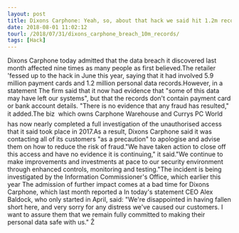 ```yaml
---
layout: post
title: Dixons Carphone: Yeah, so, about that hack we said hit 1.2m records? Multiply that by 8.3
date: 2018-08-01 11:02:12
tourl: /2018/07/31/dixons_carphone_breach_10m_records/
tags: [Hack]
---
```

Dixons Carphone today admitted that the data breach it discovered last month affected nine times as many people as first believed.The retailer 'fessed up to the hack in June this year, saying that it had involved 5.9 million payment cards and 1.2 million personal data records.However, in a statement The firm said that it now had evidence that "some of this data may have left our systems", but that the records don't contain payment card or bank account details. "There is no evidence that any fraud has resulted," it added.The biz  which owns Carphone Warehouse and Currys PC World  has now nearly completed a full investigation of the unauthorised access that it said took place in 2017.As a result, Dixons Carphone said it was contacting all of its customers "as a precaution" to apologise and advise them on how to reduce the risk of fraud."We have taken action to close off this access and have no evidence it is continuing," it said."We continue to make improvements and investments at pace to our security environment through enhanced controls, monitoring and testing."The incident is being investigated by the Information Commissioner's Office, which earlier this year The admission of further impact comes at a bad time for Dixons Carphone, which last month reported a In today's statement CEO Alex Baldock, who only started in April, said: "We're disappointed in having fallen short here, and very sorry for any distress we've caused our customers. I want to assure them that we remain fully committed to making their personal data safe with us." Ž